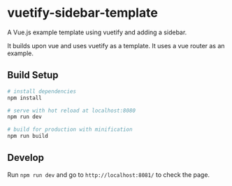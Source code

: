 # vuetify-sidebar-template

A Vue.js example template using vuetify and adding a sidebar.
 
It builds upon vue and uses vuetify as a template. It uses a vue router as an example. 

## Build Setup

``` bash
# install dependencies
npm install

# serve with hot reload at localhost:8080
npm run dev

# build for production with minification
npm run build
```

## Develop

Run `npm run dev` and go to `http://localhost:8081/` to check the page. 

